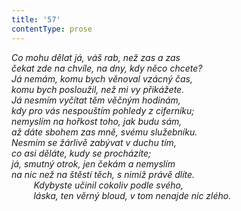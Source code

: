 ```yaml
---
title: '57'
contentType: prose
---
```


<section>

_Co mohu dělat já, váš rab, než zas a zas  
čekat zde na chvíle, na dny, kdy něco chcete?  
Já nemám, komu bych věnoval vzácný čas,  
komu bych posloužil, než mi vy přikážete.  
Já nesmím vyčítat těm věčným hodinám,  
kdy pro vás nespouštím pohledy z ciferníku;  
nemyslím na hořkost toho, jak budu sám,  
až dáte sbohem zas mně, svému služebníku.  
Nesmím se žárlivě zabývat v duchu tím,  
co asi děláte, kudy se procházíte;  
já, smutný otrok, jen čekám a nemyslím  
na nic než na štěstí těch, s nimiž právě dlíte.  
         Kdybyste učinil cokoliv podle svého,  
         láska, ten věrný bloud, v tom nenajde nic zlého._

</section>
